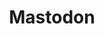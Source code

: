 ---
draft: false
title: Mastodon
content:
  id: mastodon
  name: Mastodon
  website: https://mastodon.social
  short_description: Mastodon is a free fediverse, open-source social network server with OpenSearch for indexing.
---